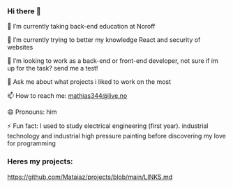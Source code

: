 ### Hi there 👋

🔭 I’m currently taking back-end education at Noroff

🌱 I’m currently trying to better my knowledge React and security of websites

👯 I’m looking to work as a back-end or front-end developer, not sure if im up for the task? send me a test!

💬 Ask me about what projects i liked to work on the most

📫 How to reach me: mathias344@live.no

😄 Pronouns: him

⚡ Fun fact: I used to study electrical engineering (first year). industrial technology and industrial high pressure painting before discovering my love for programming

### Heres my projects:

https://github.com/Mataiaz/projects/blob/main/LINKS.md
